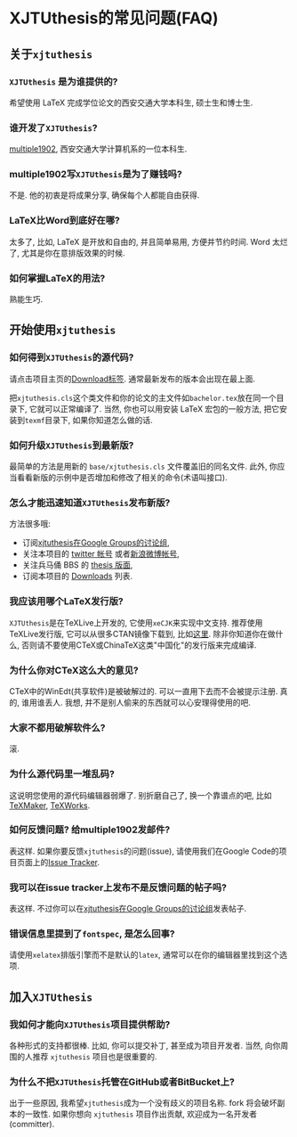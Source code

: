 # XJTUthesis的常见问题(FAQ) #



## 关于`xjtuthesis` ##

### `XJTUthesis` 是为谁提供的? ###

希望使用 LaTeX 完成学位论文的西安交通大学本科生, 硕士生和博士生.

### 谁开发了`XJTUthesis`? ###

[multiple1902](https://twitter.com/multiple1902), 西安交通大学计算机系的一位本科生.

### multiple1902写`XJTUthesis`是为了赚钱吗? ###

不是. 他的初衷是将成果分享, 确保每个人都能自由获得.

### LaTeX比Word到底好在哪? ###

太多了, 比如,  LaTeX 是开放和自由的, 并且简单易用, 方便并节约时间. Word 太烂了, 尤其是你在意排版效果的时候.

### 如何掌握LaTeX的用法? ###

熟能生巧.

## 开始使用`xjtuthesis` ##

### 如何得到`XJTUthesis`的源代码? ###

请点击项目主页的[Download标签](https://code.google.com/p/xjtuthesis/downloads/list). 通常最新发布的版本会出现在最上面.

把`xjtuthesis.cls`这个类文件和你的论文的主文件如`bachelor.tex`放在同一个目录下, 它就可以正常编译了. 当然, 你也可以用安装 LaTeX 宏包的一般方法, 把它安装到`texmf`目录下, 如果你知道怎么做的话.

### 如何升级`XJTUthesis`到最新版? ###

最简单的方法是用新的 `base/xjtuthesis.cls` 文件覆盖旧的同名文件. 此外, 你应当看看新版的示例中是否增加和修改了相关的命令(术语叫接口).

### 怎么才能迅速知道`XJTUthesis`发布新版? ###

方法很多哦:

  * 订阅[xjtuthesis在Google Groups的讨论组](https://groups.google.com/group/xjtuthesis),
  * 关注本项目的 [twitter 帐号](https://twitter.com/xjtuthesis) 或者[新浪微博帐号](http://weibo.com/xjtuthesis),
  * 关注兵马俑 BBS 的 [thesis 版面](http://bbs.xjtu.edu.cn/BMY/home?B=thesis),
  * 订阅本项目的 [Downloads](https://code.google.com/p/xjtuthesis/downloads/list) 列表.

### 我应该用哪个LaTeX发行版? ###

`XJTUthesis`是在TeXLive上开发的, 它使用`xeCJK`来实现中文支持. 推荐使用TeXLive发行版, 它可以从很多CTAN镜像下载到, 比如[这里](http://mirrors.ustc.edu.cn/CTAN/systems/texlive/Images/). 除非你知道你在做什么, 否则请不要使用CTeX或ChinaTeX这类"中国化"的发行版来完成编译.

### 为什么你对CTeX这么大的意见? ###

CTeX中的WinEdt(共享软件)是被破解过的. 可以一直用下去而不会被提示注册. 真的, 谁用谁丢人. 我想, 并不是别人偷来的东西就可以心安理得使用的吧.

### 大家不都用破解软件么? ###

滚.

### 为什么源代码里一堆乱码? ###

这说明您使用的源代码编辑器弱爆了. 别折磨自己了, 换一个靠谱点的吧, 比如[TeXMaker](http://www.xm1math.net/texmaker/), [TeXWorks](http://www.tug.org/texworks/).

### 如何反馈问题? 给multiple1902发邮件? ###

表这样. 如果你要反馈`xjtuthesis`的问题(issue), 请使用我们在Google Code的项目页面上的[Issue Tracker](https://code.google.com/p/xjtuthesis/issues/list).

### 我可以在issue tracker上发布不是反馈问题的帖子吗? ###

表这样. 不过你可以在[xjtuthesis在Google Groups的讨论组](https://groups.google.com/group/xjtuthesis)发表帖子.

### 错误信息里提到了`fontspec`, 是怎么回事? ###

请使用`xelatex`排版引擎而不是默认的`latex`, 通常可以在你的编辑器里找到这个选项.

## 加入`XJTUthesis` ##

### 我如何才能向`XJTUthesis`项目提供帮助? ###

各种形式的支持都很棒. 比如, 你可以提交补丁, 甚至成为项目开发者. 当然, 向你周围的人推荐 `xjtuthesis` 项目也是很重要的.

### 为什么不把`XJTUthesis`托管在GitHub或者BitBucket上? ###

出于一些原因, 我希望`xjtuthesis`成为一个没有歧义的项目名称. fork 将会破坏副本的一致性. 如果你想向 `xjtuthesis` 项目作出贡献, 欢迎成为一名开发者(committer).